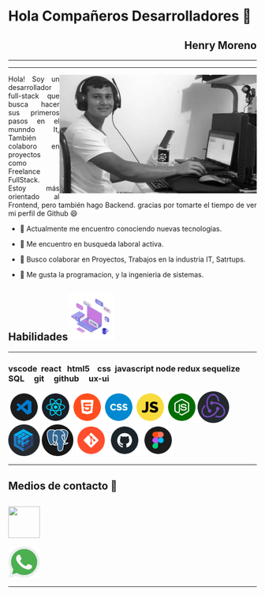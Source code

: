 
<!-- - 🔭 I’m currently working on ...
- 🌱 I’m currently learning ...
- 🤔 I’m looking for help with ...
- 💬 Ask me about ...
- 📫 How to reach me: ...
- 😄 Pronouns: ...
- ⚡ Fun fact: ... -->
 # Hola Compañeros Desarrolladores 👋



<div align="right">

## Henry Moreno
---
---
</div>

<img width="400" height="auto" src="./logo/Henry.jpg" align="right"/>
<p align="justify">   
Hola! Soy un desarrollador full-stack 
que busca hacer sus primeros pasos en el munndo It,
También colaboro en proyectos como Freelance FullStack.
Estoy más orientado al Frontend, pero también hago Backend.
gracias por tomarte el tiempo de ver 
mi perfil de Github 😄 

- 🔭 Actualmente me encuentro conociendo nuevas tecnologias.

- 🌱 Me encuentro en busqueda laboral activa.

- 👯 Busco colaborar en Proyectos, Trabajos en la industria IT, Satrtups.

- 💬 Me gusta la programacion, y la ingenieria de sistemas.
</p>


<!-- link de programacion -->

## Habilidades<img src="./logo/skill.gif" width="96px">
****
### vscode  react   html5    css  javascript node redux sequelize SQL     git     github     ux-ui
[<img width="64" height="64" src="./logo/vscode.png" align=""/>](https://code.visualstudio.com/)[<img width="64" height="64" src="./logo/react.png" align=""/>](https://es.reactjs.org/)[<img width="64" height="64" src="./logo/html5.png" align=""/>](https://developer.mozilla.org/es/docs/Glossary/HTML5)<img width="64" height="64" src="./logo/css.png"
 align=""/><img width="64" height="64" src="./logo/javascript.png" align=""/><img width="64" height="64" src="./logo/node.png" align=""/><img width="64" height="64" src="./logo/redux.png" align=""/><img width="64" height="64" src="./logo/sequelize.png" align=""/>
 <img width="64" height="64" src="./logo/SQL.png" align=""/> <img width="64" height="64" src="./logo/git.png" align=""/> <img width="64" height="64" src="./logo/github.png" align=""/> <img width="64" height="64" src="./logo/ux-ui.png" align=""/>

<!-- <img width="112" height="112" src="./logo/bootstrap.png" align=""/> -->

****
## Medios de contacto 👋
[<img width= '64px' height="64" align= 'center' src="https://raw.githubusercontent.com/rahulbanerjee26/githubAboutMeGenerator/main/icons/linked-in-alt.svg"/>](https://www.linkedin.com/in/henry-moreno-gs/)
----
<a href="https://api.whatsapp.com/send?phone=584145888298&text=Contacto" target="_blank">
 <img width="64" height="64" src="./logo/whatsapp.png"/></a>

****
<!-- link de redesde sociales -->
